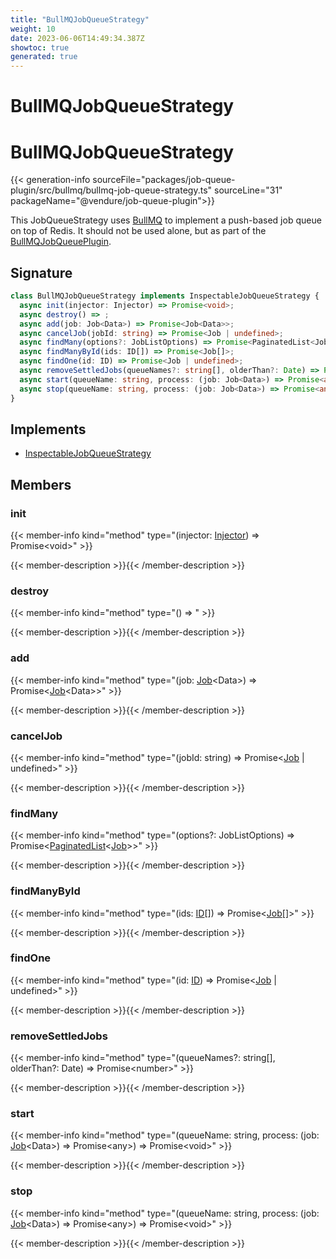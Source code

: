 ```yaml
---
title: "BullMQJobQueueStrategy"
weight: 10
date: 2023-06-06T14:49:34.387Z
showtoc: true
generated: true
---
```

<!-- This file was generated from the Vendure source. Do not modify. Instead, re-run the "docs:build" script -->

# BullMQJobQueueStrategy
<div class="symbol">


# BullMQJobQueueStrategy

{{< generation-info sourceFile="packages/job-queue-plugin/src/bullmq/bullmq-job-queue-strategy.ts" sourceLine="31" packageName="@vendure/job-queue-plugin">}}

This JobQueueStrategy uses [BullMQ](https://docs.bullmq.io/) to implement a push-based job queue
on top of Redis. It should not be used alone, but as part of the <a href='/typescript-api/core-plugins/job-queue-plugin/bull-mqjob-queue-plugin#bullmqjobqueueplugin'>BullMQJobQueuePlugin</a>.

## Signature

```TypeScript
class BullMQJobQueueStrategy implements InspectableJobQueueStrategy {
  async init(injector: Injector) => Promise<void>;
  async destroy() => ;
  async add(job: Job<Data>) => Promise<Job<Data>>;
  async cancelJob(jobId: string) => Promise<Job | undefined>;
  async findMany(options?: JobListOptions) => Promise<PaginatedList<Job>>;
  async findManyById(ids: ID[]) => Promise<Job[]>;
  async findOne(id: ID) => Promise<Job | undefined>;
  async removeSettledJobs(queueNames?: string[], olderThan?: Date) => Promise<number>;
  async start(queueName: string, process: (job: Job<Data>) => Promise<any>) => Promise<void>;
  async stop(queueName: string, process: (job: Job<Data>) => Promise<any>) => Promise<void>;
}
```
## Implements

 * <a href='/typescript-api/job-queue/inspectable-job-queue-strategy#inspectablejobqueuestrategy'>InspectableJobQueueStrategy</a>


## Members

### init

{{< member-info kind="method" type="(injector: <a href='/typescript-api/common/injector#injector'>Injector</a>) => Promise&#60;void&#62;"  >}}

{{< member-description >}}{{< /member-description >}}

### destroy

{{< member-info kind="method" type="() => "  >}}

{{< member-description >}}{{< /member-description >}}

### add

{{< member-info kind="method" type="(job: <a href='/typescript-api/job-queue/job#job'>Job</a>&#60;Data&#62;) => Promise&#60;<a href='/typescript-api/job-queue/job#job'>Job</a>&#60;Data&#62;&#62;"  >}}

{{< member-description >}}{{< /member-description >}}

### cancelJob

{{< member-info kind="method" type="(jobId: string) => Promise&#60;<a href='/typescript-api/job-queue/job#job'>Job</a> | undefined&#62;"  >}}

{{< member-description >}}{{< /member-description >}}

### findMany

{{< member-info kind="method" type="(options?: JobListOptions) => Promise&#60;<a href='/typescript-api/common/paginated-list#paginatedlist'>PaginatedList</a>&#60;<a href='/typescript-api/job-queue/job#job'>Job</a>&#62;&#62;"  >}}

{{< member-description >}}{{< /member-description >}}

### findManyById

{{< member-info kind="method" type="(ids: <a href='/typescript-api/common/id#id'>ID</a>[]) => Promise&#60;<a href='/typescript-api/job-queue/job#job'>Job</a>[]&#62;"  >}}

{{< member-description >}}{{< /member-description >}}

### findOne

{{< member-info kind="method" type="(id: <a href='/typescript-api/common/id#id'>ID</a>) => Promise&#60;<a href='/typescript-api/job-queue/job#job'>Job</a> | undefined&#62;"  >}}

{{< member-description >}}{{< /member-description >}}

### removeSettledJobs

{{< member-info kind="method" type="(queueNames?: string[], olderThan?: Date) => Promise&#60;number&#62;"  >}}

{{< member-description >}}{{< /member-description >}}

### start

{{< member-info kind="method" type="(queueName: string, process: (job: <a href='/typescript-api/job-queue/job#job'>Job</a>&#60;Data&#62;) =&#62; Promise&#60;any&#62;) => Promise&#60;void&#62;"  >}}

{{< member-description >}}{{< /member-description >}}

### stop

{{< member-info kind="method" type="(queueName: string, process: (job: <a href='/typescript-api/job-queue/job#job'>Job</a>&#60;Data&#62;) =&#62; Promise&#60;any&#62;) => Promise&#60;void&#62;"  >}}

{{< member-description >}}{{< /member-description >}}


</div>

